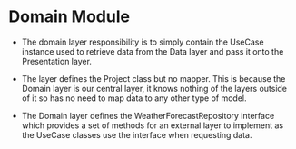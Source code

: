 Domain Module
===============

 * The domain layer responsibility is to simply contain the UseCase instance used to retrieve data
   from the Data layer and pass it onto the Presentation layer.

 * The layer defines the Project class but no mapper. This is because the Domain layer is our central layer,
   it knows nothing of the layers outside of it so has no need to map data to any other type of model.

 * The Domain layer defines the WeatherForecastRepository interface which provides a set of methods for an external
   layer to implement as the UseCase classes use the interface when requesting data.


